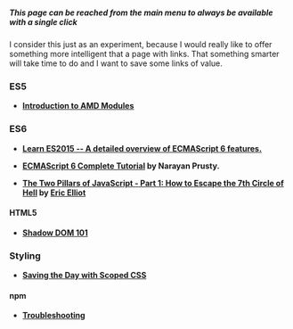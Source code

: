 ##### This page can be reached from the main menu to always be available with a single click

I consider this just as an experiment, because I would really like to offer something more intelligent that a page with links. That something smarter will take time to do and I want to save some links of value.

### ES5
- **[Introduction to AMD Modules](https://dojotoolkit.org/documentation/tutorials/1.10/modules/)**

### ES6

- **[Learn ES2015 -- A detailed overview of ECMAScript 6 features.](http://babeljs.io/docs/learn-es2015/)**

- **[ECMAScript 6 Complete Tutorial](http://qnimate.com/post-series/ecmascript-6-complete-tutorial/) by Narayan Prusty.**

- **[The Two Pillars of JavaScript - Part 1: How to Escape the 7th Circle of Hell](https://medium.com/javascript-scene/the-two-pillars-of-javascript-ee6f3281e7f3) by [Eric Elliot](https://medium.com/@_ericelliott)**


#### HTML5

- **[Shadow DOM 101](http://www.html5rocks.com/en/tutorials/webcomponents/shadowdom/#toc-separation)**

### Styling

- **[Saving the Day with Scoped CSS](https://css-tricks.com/saving-the-day-with-scoped-css/)**

#### npm

- **[Troubleshooting](https://github.com/npm/npm/wiki/Troubleshooting#try-the-latest-stable-version-of-node)**




